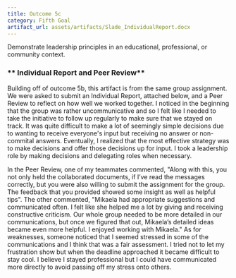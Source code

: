 ```yaml
---
title: Outcome 5c
category: Fifth Goal
artifact_url: assets/artifacts/Slade_IndividualReport.docx
---
```

Demonstrate leadership principles in an educational, professional, or community context.
### ** Individual Report and Peer Review** ###

Building off of outcome 5b, this artifact is from the same group assignment. We were asked to submit an Individual Report, attached below, and a Peer Review to reflect on how well we worked together. I noticed in the beginning that the group was rather uncommunicative and so I felt like I needed to take the initiative to follow up regularly to make sure that we stayed on track. It was quite difficult to make a lot of seemingly simple decisions due to wanting to receive everyone's input but receiving no answer or non-commital answers. Eventually, I realized that the most effective strategy was to make decisions and offer those decisions up for input. I took a leadership role by making decisions and delegating roles when necessary.

In the Peer Review, one of my teammates commented, "Along with this, you not only held the collaborated documents, if I’ve read the messages correctly, but you were also willing to submit the assignment for the group. The feedback that you provided showed some insight as well as helpful tips". The other commented, "Mikaela had appropriate suggestions and communicated often. I felt like she helped me a lot by giving and receiving constructive criticism. Our whole group needed to be more detailed in our communications, but once we figured that out, Mikaela’s detailed ideas became even more helpful. I enjoyed working with Mikaela." As for weaknesses, someone noticed that I seemed stressed in some of the communications and I think that was a fair assessment. I tried not to let my frustration show but when the deadline approached it became difficult to stay cool. I believe I stayed professional but I could have communicated more directly to avoid passing off my stress onto others.  
